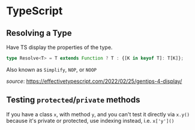 # TypeScript

## Resolving a Type

Have TS display the properties of the type.

```ts
type Resolve<T> = T extends Function ? T : {[K in keyof T]: T[K]};
```

Also known as `Simplify`, `NOP`, or `NOOP`

_source_: <https://effectivetypescript.com/2022/02/25/gentips-4-display/>

## Testing `protected`/`private` methods

If you have a class `x`, with method `y`, and you can't test it directly via `x.y()` because it's private or protected, use indexing instead, i.e. `x['y']()`

